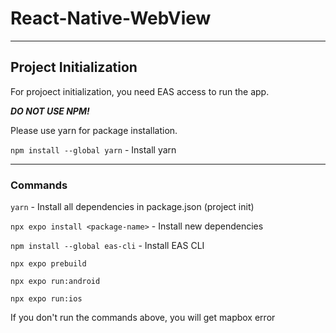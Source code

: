 # React-Native-WebView

---

## Project Initialization

For projoect initialization, you need EAS access to run the app. 



**_DO NOT USE NPM!_**

Please use yarn for package installation.

`npm install --global yarn` - Install yarn

---

### Commands

`yarn` - Install all dependencies in package.json (project init)

`npx expo install <package-name>` - Install new dependencies

`npm install --global eas-cli` - Install EAS CLI

`npx expo prebuild`

`npx expo run:android`

`npx expo run:ios`

If you don't run the commands above, you will get mapbox error
